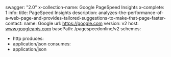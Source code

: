 swagger: "2.0"
x-collection-name: Google PageSpeed Insights
x-complete: 1
info:
  title: PageSpeed Insights
  description: analyzes-the-performance-of-a-web-page-and-provides-tailored-suggestions-to-make-that-page-faster-
  contact:
    name: Google
    url: https://google.com
  version: v2
host: www.googleapis.com
basePath: /pagespeedonline/v2
schemes:
- http
produces:
- application/json
consumes:
- application/json